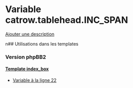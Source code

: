 # Variable catrow.tablehead.INC_SPAN
[Ajouter une description](https://fa-tvars.appspot.com/catrow.tablehead.INC_SPAN)

n## Utilisations dans les templates

### Version phpBB2

#### [Template index_box](subsilver/index_box.md)
* [Variable à la ligne 22](../subsilver/index_box.tpl#L22)